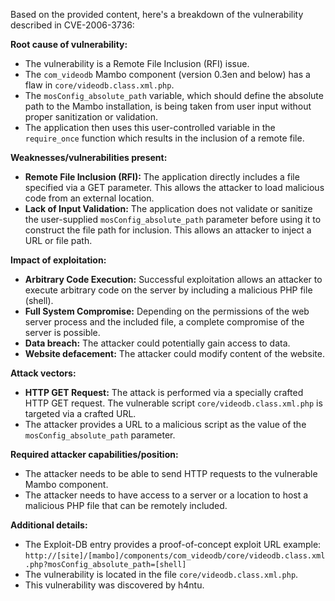 Based on the provided content, here's a breakdown of the vulnerability described in CVE-2006-3736:

**Root cause of vulnerability:**
- The vulnerability is a Remote File Inclusion (RFI) issue.
- The `com_videodb` Mambo component (version 0.3en and below) has a flaw in `core/videodb.class.xml.php`.
- The `mosConfig_absolute_path` variable, which should define the absolute path to the Mambo installation, is being taken from user input without proper sanitization or validation.
- The application then uses this user-controlled variable in the `require_once` function which results in the inclusion of a remote file.

**Weaknesses/vulnerabilities present:**
- **Remote File Inclusion (RFI):**  The application directly includes a file specified via a GET parameter. This allows the attacker to load malicious code from an external location.
- **Lack of Input Validation:** The application does not validate or sanitize the user-supplied `mosConfig_absolute_path` parameter before using it to construct the file path for inclusion. This allows an attacker to inject a URL or file path.

**Impact of exploitation:**
- **Arbitrary Code Execution:** Successful exploitation allows an attacker to execute arbitrary code on the server by including a malicious PHP file (shell).
- **Full System Compromise:** Depending on the permissions of the web server process and the included file, a complete compromise of the server is possible.
- **Data breach:** The attacker could potentially gain access to data.
- **Website defacement:** The attacker could modify content of the website.

**Attack vectors:**
- **HTTP GET Request:** The attack is performed via a specially crafted HTTP GET request. The vulnerable script `core/videodb.class.xml.php` is targeted via a crafted URL.
- The attacker provides a URL to a malicious script as the value of the `mosConfig_absolute_path` parameter.

**Required attacker capabilities/position:**
- The attacker needs to be able to send HTTP requests to the vulnerable Mambo component.
- The attacker needs to have access to a server or a location to host a malicious PHP file that can be remotely included.

**Additional details:**
- The Exploit-DB entry provides a proof-of-concept exploit URL example: `http://[site]/[mambo]/components/com_videodb/core/videodb.class.xml.php?mosConfig_absolute_path=[shell]`
- The vulnerability is located in the file `core/videodb.class.xml.php`.
- This vulnerability was discovered by h4ntu.
